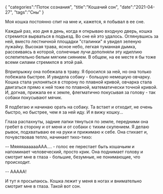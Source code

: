 {
"categories":"Поток сознания",
"title":"Кошачий сон",
"date":"2021-04-27",
"tags":"Сны"
}

Моя кошка постоянно спит на мне и, кажется, я побывал в ее сне.

Каждый раз, изо дня в день, когда я открываю входную дверь, кошка стремится вырваться в подъезд. Во сне ей это удалось. Оглянувшись за ней, вместо лестничной площадки "сталинки" я увидел зеленую лужайку. Высокая трава, ясное небо, легкая туманная дымка, рассеиваясь в которой, солнечные лучи дополняли эту идиллию ослепительно белым мягким сиянием. В общем, на ее месте я бы тоже всеми силами стремился в этой рай.

Вприпрыжку она побежала в траву. Я бросился за ней, но она только побежала быстрее. И увидела собаку - большую немецкую овчарку. Кошка стала уклоняться в сторону по плавной кривой, овчарка стала двигаться прямо к ней тоже по плавной, математически точной кривой. И, догнав, прижала ее к земле, флегматично покусывая за голову - так собаки покусывают мячик.

Я подбегаю и начинаю орать на собаку. Та встает и отходит, не очень быстро, но быстрее, чем я за ней иду. И я вижу кошку...

Глаза распахнуты, задние лапки тянуться по земле, передними она гребет в сторону и от меня и от собаки с тихим скулением. Я делаю рывок, подхватываю ее на руки и прижимаю к себе. Она стихает и, почувствовав тепло, начинает тихо-тихо:

\-- МяяяяааааааААА.... - голос ее перестает быть кошачьим и напоминает человеческий, просто крик. Она поднимает голову и смотрит мне в глаза - большие, безумные, не понимающие, что происходит.

\-- ААААА!

И тут я просыпаюсь. Кошка лежит у меня в ногах и внимательно смотрит мне в глаза. Такой вот сон.
